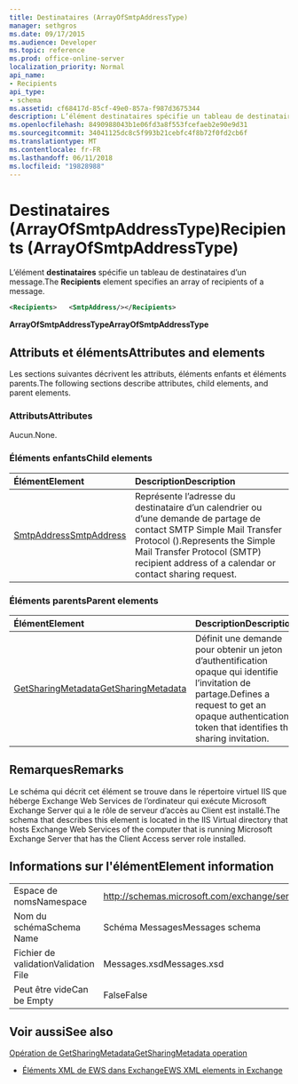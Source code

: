 ```yaml
---
title: Destinataires (ArrayOfSmtpAddressType)
manager: sethgros
ms.date: 09/17/2015
ms.audience: Developer
ms.topic: reference
ms.prod: office-online-server
localization_priority: Normal
api_name:
- Recipients
api_type:
- schema
ms.assetid: cf68417d-85cf-49e0-857a-f987d3675344
description: L’élément destinataires spécifie un tableau de destinataires d’un message.
ms.openlocfilehash: 8490988043b1e06fd3a8f553fcefaeb2e90e9d31
ms.sourcegitcommit: 34041125dc8c5f993b21cebfc4f8b72f0fd2cb6f
ms.translationtype: MT
ms.contentlocale: fr-FR
ms.lasthandoff: 06/11/2018
ms.locfileid: "19828988"
---
```

# <a name="recipients-arrayofsmtpaddresstype"></a><span data-ttu-id="1a56e-103">Destinataires (ArrayOfSmtpAddressType)</span><span class="sxs-lookup"><span data-stu-id="1a56e-103">Recipients (ArrayOfSmtpAddressType)</span></span>

<span data-ttu-id="1a56e-104">L’élément **destinataires** spécifie un tableau de destinataires d’un message.</span><span class="sxs-lookup"><span data-stu-id="1a56e-104">The **Recipients** element specifies an array of recipients of a message.</span></span> 
  
```xml
<Recipients>   <SmtpAddress/></Recipients>
```

 <span data-ttu-id="1a56e-105">**ArrayOfSmtpAddressType**</span><span class="sxs-lookup"><span data-stu-id="1a56e-105">**ArrayOfSmtpAddressType**</span></span>
## <a name="attributes-and-elements"></a><span data-ttu-id="1a56e-106">Attributs et éléments</span><span class="sxs-lookup"><span data-stu-id="1a56e-106">Attributes and elements</span></span>

<span data-ttu-id="1a56e-107">Les sections suivantes décrivent les attributs, éléments enfants et éléments parents.</span><span class="sxs-lookup"><span data-stu-id="1a56e-107">The following sections describe attributes, child elements, and parent elements.</span></span>
  
### <a name="attributes"></a><span data-ttu-id="1a56e-108">Attributs</span><span class="sxs-lookup"><span data-stu-id="1a56e-108">Attributes</span></span>

<span data-ttu-id="1a56e-109">Aucun.</span><span class="sxs-lookup"><span data-stu-id="1a56e-109">None.</span></span>
  
### <a name="child-elements"></a><span data-ttu-id="1a56e-110">Éléments enfants</span><span class="sxs-lookup"><span data-stu-id="1a56e-110">Child elements</span></span>

|<span data-ttu-id="1a56e-111">**Élément**</span><span class="sxs-lookup"><span data-stu-id="1a56e-111">**Element**</span></span>|<span data-ttu-id="1a56e-112">**Description**</span><span class="sxs-lookup"><span data-stu-id="1a56e-112">**Description**</span></span>|
|:-----|:-----|
|[<span data-ttu-id="1a56e-113">SmtpAddress</span><span class="sxs-lookup"><span data-stu-id="1a56e-113">SmtpAddress</span></span>](smtpaddress.md) <br/> |<span data-ttu-id="1a56e-114">Représente l’adresse du destinataire d’un calendrier ou d’une demande de partage de contact SMTP Simple Mail Transfer Protocol ().</span><span class="sxs-lookup"><span data-stu-id="1a56e-114">Represents the Simple Mail Transfer Protocol (SMTP) recipient address of a calendar or contact sharing request.</span></span>  <br/> |
   
### <a name="parent-elements"></a><span data-ttu-id="1a56e-115">Éléments parents</span><span class="sxs-lookup"><span data-stu-id="1a56e-115">Parent elements</span></span>

|<span data-ttu-id="1a56e-116">**Élément**</span><span class="sxs-lookup"><span data-stu-id="1a56e-116">**Element**</span></span>|<span data-ttu-id="1a56e-117">**Description**</span><span class="sxs-lookup"><span data-stu-id="1a56e-117">**Description**</span></span>|
|:-----|:-----|
|[<span data-ttu-id="1a56e-118">GetSharingMetadata</span><span class="sxs-lookup"><span data-stu-id="1a56e-118">GetSharingMetadata</span></span>](getsharingmetadata.md) <br/> |<span data-ttu-id="1a56e-119">Définit une demande pour obtenir un jeton d’authentification opaque qui identifie l’invitation de partage.</span><span class="sxs-lookup"><span data-stu-id="1a56e-119">Defines a request to get an opaque authentication token that identifies the sharing invitation.</span></span>  <br/> |
   
## <a name="remarks"></a><span data-ttu-id="1a56e-120">Remarques</span><span class="sxs-lookup"><span data-stu-id="1a56e-120">Remarks</span></span>

<span data-ttu-id="1a56e-121">Le schéma qui décrit cet élément se trouve dans le répertoire virtuel IIS que héberge Exchange Web Services de l’ordinateur qui exécute Microsoft Exchange Server qui a le rôle de serveur d’accès au Client est installé.</span><span class="sxs-lookup"><span data-stu-id="1a56e-121">The schema that describes this element is located in the IIS Virtual directory that hosts Exchange Web Services of the computer that is running Microsoft Exchange Server that has the Client Access server role installed.</span></span>
  
## <a name="element-information"></a><span data-ttu-id="1a56e-122">Informations sur l'élément</span><span class="sxs-lookup"><span data-stu-id="1a56e-122">Element information</span></span>

|||
|:-----|:-----|
|<span data-ttu-id="1a56e-123">Espace de noms</span><span class="sxs-lookup"><span data-stu-id="1a56e-123">Namespace</span></span>  <br/> |http://schemas.microsoft.com/exchange/services/2006/messages  <br/> |
|<span data-ttu-id="1a56e-124">Nom du schéma</span><span class="sxs-lookup"><span data-stu-id="1a56e-124">Schema Name</span></span>  <br/> |<span data-ttu-id="1a56e-125">Schéma Messages</span><span class="sxs-lookup"><span data-stu-id="1a56e-125">Messages schema</span></span>  <br/> |
|<span data-ttu-id="1a56e-126">Fichier de validation</span><span class="sxs-lookup"><span data-stu-id="1a56e-126">Validation File</span></span>  <br/> |<span data-ttu-id="1a56e-127">Messages.xsd</span><span class="sxs-lookup"><span data-stu-id="1a56e-127">Messages.xsd</span></span>  <br/> |
|<span data-ttu-id="1a56e-128">Peut être vide</span><span class="sxs-lookup"><span data-stu-id="1a56e-128">Can be Empty</span></span>  <br/> |<span data-ttu-id="1a56e-129">False</span><span class="sxs-lookup"><span data-stu-id="1a56e-129">False</span></span>  <br/> |
   
## <a name="see-also"></a><span data-ttu-id="1a56e-130">Voir aussi</span><span class="sxs-lookup"><span data-stu-id="1a56e-130">See also</span></span>



[<span data-ttu-id="1a56e-131">Opération de GetSharingMetadata</span><span class="sxs-lookup"><span data-stu-id="1a56e-131">GetSharingMetadata operation</span></span>](getsharingmetadata-operation.md)


- [<span data-ttu-id="1a56e-132">Éléments XML de EWS dans Exchange</span><span class="sxs-lookup"><span data-stu-id="1a56e-132">EWS XML elements in Exchange</span></span>](ews-xml-elements-in-exchange.md)

